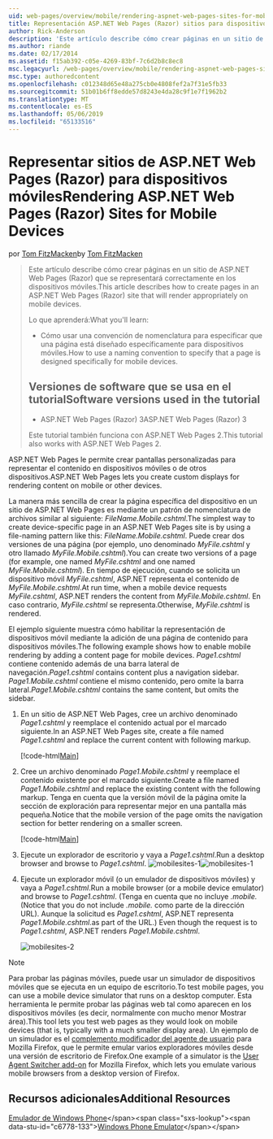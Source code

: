 ```yaml
---
uid: web-pages/overview/mobile/rendering-aspnet-web-pages-sites-for-mobile-devices
title: Representación ASP.NET Web Pages (Razor) sitios para dispositivos móviles | Microsoft Docs
author: Rick-Anderson
description: 'Este artículo describe cómo crear páginas en un sitio de ASP.NET Web Pages (Razor) que se representará correctamente en los dispositivos móviles. Lo que aprenderá: Cómo se...'
ms.author: riande
ms.date: 02/17/2014
ms.assetid: f15ab392-c05e-4269-83bf-7c6d2b8c8ec8
msc.legacyurl: /web-pages/overview/mobile/rendering-aspnet-web-pages-sites-for-mobile-devices
msc.type: authoredcontent
ms.openlocfilehash: c012348d65e48a275cb0e4808fef2a7f31e5fb33
ms.sourcegitcommit: 51b01b6ff8edde57d8243e4da28c9f1e7f1962b2
ms.translationtype: MT
ms.contentlocale: es-ES
ms.lasthandoff: 05/06/2019
ms.locfileid: "65133516"
---
```

# <a name="rendering-aspnet-web-pages-razor-sites-for-mobile-devices"></a><span data-ttu-id="c6778-104">Representar sitios de ASP.NET Web Pages (Razor) para dispositivos móviles</span><span class="sxs-lookup"><span data-stu-id="c6778-104">Rendering ASP.NET Web Pages (Razor) Sites for Mobile Devices</span></span>

<span data-ttu-id="c6778-105">por [Tom FitzMacken](https://github.com/tfitzmac)</span><span class="sxs-lookup"><span data-stu-id="c6778-105">by [Tom FitzMacken](https://github.com/tfitzmac)</span></span>

> <span data-ttu-id="c6778-106">Este artículo describe cómo crear páginas en un sitio de ASP.NET Web Pages (Razor) que se representará correctamente en los dispositivos móviles.</span><span class="sxs-lookup"><span data-stu-id="c6778-106">This article describes how to create pages in an ASP.NET Web Pages (Razor) site that will render appropriately on mobile devices.</span></span>
> 
> <span data-ttu-id="c6778-107">Lo que aprenderá:</span><span class="sxs-lookup"><span data-stu-id="c6778-107">What you'll learn:</span></span>
> 
> - <span data-ttu-id="c6778-108">Cómo usar una convención de nomenclatura para especificar que una página está diseñado específicamente para dispositivos móviles.</span><span class="sxs-lookup"><span data-stu-id="c6778-108">How to use a naming convention to specify that a page is designed specifically for mobile devices.</span></span>
>   
> 
> ## <a name="software-versions-used-in-the-tutorial"></a><span data-ttu-id="c6778-109">Versiones de software que se usa en el tutorial</span><span class="sxs-lookup"><span data-stu-id="c6778-109">Software versions used in the tutorial</span></span>
> 
> 
> - <span data-ttu-id="c6778-110">ASP.NET Web Pages (Razor) 3</span><span class="sxs-lookup"><span data-stu-id="c6778-110">ASP.NET Web Pages (Razor) 3</span></span>
>   
> 
> <span data-ttu-id="c6778-111">Este tutorial también funciona con ASP.NET Web Pages 2.</span><span class="sxs-lookup"><span data-stu-id="c6778-111">This tutorial also works with ASP.NET Web Pages 2.</span></span>

<span data-ttu-id="c6778-112">ASP.NET Web Pages le permite crear pantallas personalizadas para representar el contenido en dispositivos móviles o de otros dispositivos.</span><span class="sxs-lookup"><span data-stu-id="c6778-112">ASP.NET Web Pages lets you create custom displays for rendering content on mobile or other devices.</span></span>

<span data-ttu-id="c6778-113">La manera más sencilla de crear la página específica del dispositivo en un sitio de ASP.NET Web Pages es mediante un patrón de nomenclatura de archivos similar al siguiente: *FileName.Mobile.cshtml*.</span><span class="sxs-lookup"><span data-stu-id="c6778-113">The simplest way to create device-specific page in an ASP.NET Web Pages site is by using a file-naming pattern like this: *FileName.Mobile.cshtml*.</span></span> <span data-ttu-id="c6778-114">Puede crear dos versiones de una página (por ejemplo, uno denominado *MyFile.cshtml* y otro llamado *MyFile.Mobile.cshtml*).</span><span class="sxs-lookup"><span data-stu-id="c6778-114">You can create two versions of a page (for example, one named *MyFile.cshtml* and one named *MyFile.Mobile.cshtml*).</span></span> <span data-ttu-id="c6778-115">En tiempo de ejecución, cuando se solicita un dispositivo móvil *MyFile.cshtml*, ASP.NET representa el contenido de *MyFile.Mobile.cshtml*.</span><span class="sxs-lookup"><span data-stu-id="c6778-115">At run time, when a mobile device requests *MyFile.cshtml*, ASP.NET renders the content from *MyFile.Mobile.cshtml*.</span></span> <span data-ttu-id="c6778-116">En caso contrario, *MyFile.cshtml* se representa.</span><span class="sxs-lookup"><span data-stu-id="c6778-116">Otherwise, *MyFile.cshtml* is rendered.</span></span>

<span data-ttu-id="c6778-117">El ejemplo siguiente muestra cómo habilitar la representación de dispositivos móvil mediante la adición de una página de contenido para dispositivos móviles.</span><span class="sxs-lookup"><span data-stu-id="c6778-117">The following example shows how to enable mobile rendering by adding a content page for mobile devices.</span></span> <span data-ttu-id="c6778-118">*Page1.cshtml* contiene contenido además de una barra lateral de navegación.</span><span class="sxs-lookup"><span data-stu-id="c6778-118">*Page1.cshtml* contains content plus a navigation sidebar.</span></span> <span data-ttu-id="c6778-119">*Page1.Mobile.cshtml* contiene el mismo contenido, pero omite la barra lateral.</span><span class="sxs-lookup"><span data-stu-id="c6778-119">*Page1.Mobile.cshtml* contains the same content, but omits the sidebar.</span></span>

1. <span data-ttu-id="c6778-120">En un sitio de ASP.NET Web Pages, cree un archivo denominado *Page1.cshtml* y reemplace el contenido actual por el marcado siguiente.</span><span class="sxs-lookup"><span data-stu-id="c6778-120">In an ASP.NET Web Pages site, create a file named *Page1.cshtml* and replace the current content with following markup.</span></span>

    [!code-html[Main](rendering-aspnet-web-pages-sites-for-mobile-devices/samples/sample1.html)]
2. <span data-ttu-id="c6778-121">Cree un archivo denominado *Page1.Mobile.cshtml* y reemplace el contenido existente por el marcado siguiente.</span><span class="sxs-lookup"><span data-stu-id="c6778-121">Create a file named *Page1.Mobile.cshtml* and replace the existing content with the following markup.</span></span> <span data-ttu-id="c6778-122">Tenga en cuenta que la versión móvil de la página omite la sección de exploración para representar mejor en una pantalla más pequeña.</span><span class="sxs-lookup"><span data-stu-id="c6778-122">Notice that the mobile version of the page omits the navigation section for better rendering on a smaller screen.</span></span>

    [!code-html[Main](rendering-aspnet-web-pages-sites-for-mobile-devices/samples/sample2.html)]
3. <span data-ttu-id="c6778-123">Ejecute un explorador de escritorio y vaya a *Page1.cshtml*.</span><span class="sxs-lookup"><span data-stu-id="c6778-123">Run a desktop browser and browse to *Page1.cshtml*.</span></span> <span data-ttu-id="c6778-124">![mobilesites-1](rendering-aspnet-web-pages-sites-for-mobile-devices/_static/image1.png)</span><span class="sxs-lookup"><span data-stu-id="c6778-124">![mobilesites-1](rendering-aspnet-web-pages-sites-for-mobile-devices/_static/image1.png)</span></span>
4. <span data-ttu-id="c6778-125">Ejecute un explorador móvil (o un emulador de dispositivos móviles) y vaya a *Page1.cshtml*.</span><span class="sxs-lookup"><span data-stu-id="c6778-125">Run a mobile browser (or a mobile device emulator) and browse to *Page1.cshtml*.</span></span> <span data-ttu-id="c6778-126">(Tenga en cuenta que no incluye *.mobile.*</span><span class="sxs-lookup"><span data-stu-id="c6778-126">(Notice that you do not include *.mobile.*</span></span> <span data-ttu-id="c6778-127">como parte de la dirección URL). Aunque la solicitud es *Page1.cshtml*, ASP.NET representa *Page1.Mobile.cshtml*.</span><span class="sxs-lookup"><span data-stu-id="c6778-127">as part of the URL.) Even though the request is to *Page1.cshtml*, ASP.NET renders *Page1.Mobile.cshtml*.</span></span>

    ![mobilesites-2](rendering-aspnet-web-pages-sites-for-mobile-devices/_static/image2.png)

> [!NOTE]
> <span data-ttu-id="c6778-129">Para probar las páginas móviles, puede usar un simulador de dispositivos móviles que se ejecuta en un equipo de escritorio.</span><span class="sxs-lookup"><span data-stu-id="c6778-129">To test mobile pages, you can use a mobile device simulator that runs on a desktop computer.</span></span> <span data-ttu-id="c6778-130">Esta herramienta le permite probar las páginas web tal como aparecen en los dispositivos móviles (es decir, normalmente con mucho menor Mostrar área).</span><span class="sxs-lookup"><span data-stu-id="c6778-130">This tool lets you test web pages as they would look on mobile devices (that is, typically with a much smaller display area).</span></span> <span data-ttu-id="c6778-131">Un ejemplo de un simulador es el [complemento modificador del agente de usuario](http://addons.mozilla.org/firefox/addon/user-agent-switcher/) para Mozilla Firefox, que le permite emular varios exploradores móviles desde una versión de escritorio de Firefox.</span><span class="sxs-lookup"><span data-stu-id="c6778-131">One example of a simulator is the [User Agent Switcher add-on](http://addons.mozilla.org/firefox/addon/user-agent-switcher/) for Mozilla Firefox, which lets you emulate various mobile browsers from a desktop version of Firefox.</span></span>

<a id="Additional_Resources"></a>
## <a name="additional-resources"></a><span data-ttu-id="c6778-132">Recursos adicionales</span><span class="sxs-lookup"><span data-stu-id="c6778-132">Additional Resources</span></span>

<span data-ttu-id="c6778-133">[Emulador de Windows Phone](https://msdn.microsoft.com/library/ff402563(v=VS.92).aspx)</span><span class="sxs-lookup"><span data-stu-id="c6778-133">[Windows Phone Emulator](https://msdn.microsoft.com/library/ff402563(v=VS.92).aspx)</span></span>
